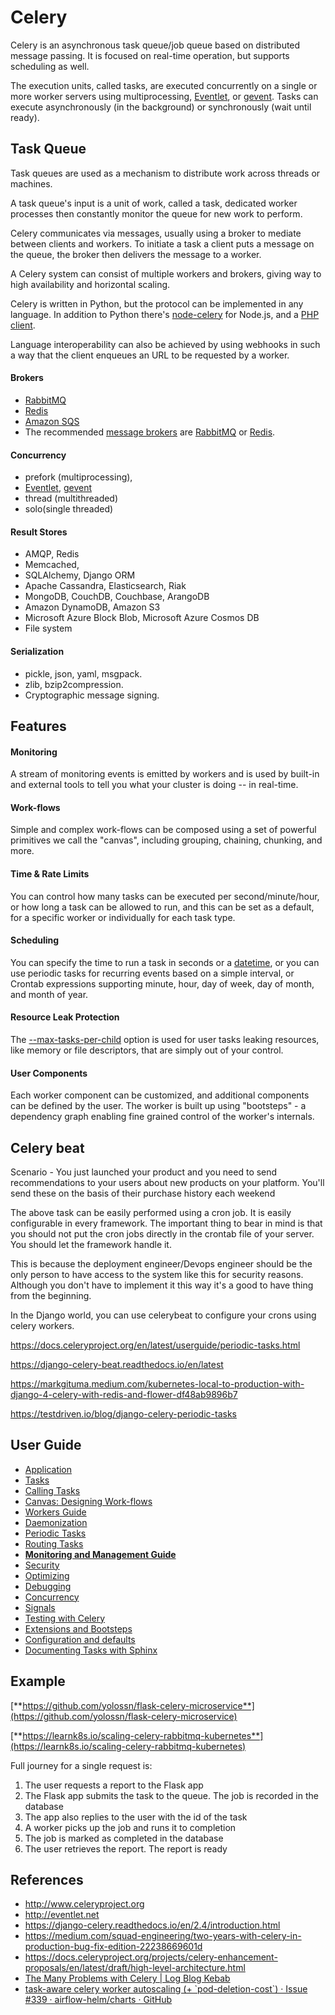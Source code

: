 # Celery

Celery is an asynchronous task queue/job queue based on distributed message passing. It is focused on real-time operation, but supports scheduling as well.

The execution units, called tasks, are executed concurrently on a single or more worker servers using multiprocessing, [Eventlet](http://eventlet.net/), or [gevent](http://gevent.org/). Tasks can execute asynchronously (in the background) or synchronously (wait until ready).

## Task Queue

Task queues are used as a mechanism to distribute work across threads or machines.

A task queue's input is a unit of work, called a task, dedicated worker processes then constantly monitor the queue for new work to perform.

Celery communicates via messages, usually using a broker to mediate between clients and workers. To initiate a task a client puts a message on the queue, the broker then delivers the message to a worker.

A Celery system can consist of multiple workers and brokers, giving way to high availability and horizontal scaling.

Celery is written in Python, but the protocol can be implemented in any language. In addition to Python there's [node-celery](https://github.com/mher/node-celery) for Node.js, and a [PHP client](https://github.com/gjedeer/celery-php).

Language interoperability can also be achieved by using webhooks in such a way that the client enqueues an URL to be requested by a worker.

#### Brokers

- [RabbitMQ](https://docs.celeryproject.org/en/stable/getting-started/brokers/rabbitmq.html#broker-rabbitmq)
- [Redis](https://docs.celeryproject.org/en/stable/getting-started/brokers/redis.html#broker-redis)
- [Amazon SQS](https://docs.celeryproject.org/en/stable/getting-started/brokers/sqs.html#broker-sqs)
- The recommended [message brokers](https://en.wikipedia.org/wiki/Message_broker) are [RabbitMQ](https://en.wikipedia.org/wiki/RabbitMQ) or [Redis](https://en.wikipedia.org/wiki/Redis).

#### Concurrency

- prefork (multiprocessing),
- [Eventlet](http://eventlet.net/), [gevent](http://gevent.org/)
- thread (multithreaded)
- solo(single threaded)

#### Result Stores

- AMQP, Redis
- Memcached,
- SQLAlchemy, Django ORM
- Apache Cassandra, Elasticsearch, Riak
- MongoDB, CouchDB, Couchbase, ArangoDB
- Amazon DynamoDB, Amazon S3
- Microsoft Azure Block Blob, Microsoft Azure Cosmos DB
- File system

#### Serialization

- pickle, json, yaml, msgpack.
- zlib, bzip2compression.
- Cryptographic message signing.

## Features

#### Monitoring

A stream of monitoring events is emitted by workers and is used by built-in and external tools to tell you what your cluster is doing -- in real-time.

#### Work-flows

Simple and complex work-flows can be composed using a set of powerful primitives we call the "canvas", including grouping, chaining, chunking, and more.

#### Time & Rate Limits

You can control how many tasks can be executed per second/minute/hour, or how long a task can be allowed to run, and this can be set as a default, for a specific worker or individually for each task type.

#### Scheduling

You can specify the time to run a task in seconds or a [datetime](https://docs.python.org/dev/library/datetime.html#datetime.datetime), or you can use periodic tasks for recurring events based on a simple interval, or Crontab expressions supporting minute, hour, day of week, day of month, and month of year.

#### Resource Leak Protection

The [--max-tasks-per-child](https://docs.celeryproject.org/en/stable/reference/celery.bin.worker.html#cmdoption-celery-worker-max-tasks-per-child) option is used for user tasks leaking resources, like memory or file descriptors, that are simply out of your control.

#### User Components

Each worker component can be customized, and additional components can be defined by the user. The worker is built up using "bootsteps" - a dependency graph enabling fine grained control of the worker's internals.

## Celery beat

Scenario - You just launched your product and you need to send recommendations to your users about new products on your platform. You'll send these on the basis of their purchase history each weekend

The above task can be easily performed using a cron job. It is easily configurable in every framework. The important thing to bear in mind is that you should not put the cron jobs directly in the crontab file of your server. You should let the framework handle it.

This is because the deployment engineer/Devops engineer should be the only person to have access to the system like this for security reasons. Although you don't have to implement it this way it's a good to have thing from the beginning.

In the Django world, you can use celerybeat to configure your crons using celery workers.

https://docs.celeryproject.org/en/latest/userguide/periodic-tasks.html

https://django-celery-beat.readthedocs.io/en/latest

https://markgituma.medium.com/kubernetes-local-to-production-with-django-4-celery-with-redis-and-flower-df48ab9896b7

https://testdriven.io/blog/django-celery-periodic-tasks

## User Guide

- [Application](https://docs.celeryproject.org/en/stable/userguide/application.html)
- [Tasks](https://docs.celeryproject.org/en/stable/userguide/tasks.html)
- [Calling Tasks](https://docs.celeryproject.org/en/stable/userguide/calling.html)
- [Canvas: Designing Work-flows](https://docs.celeryproject.org/en/stable/userguide/canvas.html)
- [Workers Guide](https://docs.celeryproject.org/en/stable/userguide/workers.html)
- [Daemonization](https://docs.celeryproject.org/en/stable/userguide/daemonizing.html)
- [Periodic Tasks](https://docs.celeryproject.org/en/stable/userguide/periodic-tasks.html)
- [Routing Tasks](https://docs.celeryproject.org/en/stable/userguide/routing.html)
- [**Monitoring and Management Guide**](https://docs.celeryproject.org/en/stable/userguide/monitoring.html)
- [Security](https://docs.celeryproject.org/en/stable/userguide/security.html)
- [Optimizing](https://docs.celeryproject.org/en/stable/userguide/optimizing.html)
- [Debugging](https://docs.celeryproject.org/en/stable/userguide/debugging.html)
- [Concurrency](https://docs.celeryproject.org/en/stable/userguide/concurrency/index.html)
- [Signals](https://docs.celeryproject.org/en/stable/userguide/signals.html)
- [Testing with Celery](https://docs.celeryproject.org/en/stable/userguide/testing.html)
- [Extensions and Bootsteps](https://docs.celeryproject.org/en/stable/userguide/extending.html)
- [Configuration and defaults](https://docs.celeryproject.org/en/stable/userguide/configuration.html)
- [Documenting Tasks with Sphinx](https://docs.celeryproject.org/en/stable/userguide/sphinx.html)

## Example

[**https://github.com/yolossn/flask-celery-microservice**](https://github.com/yolossn/flask-celery-microservice)

[**https://learnk8s.io/scaling-celery-rabbitmq-kubernetes**](https://learnk8s.io/scaling-celery-rabbitmq-kubernetes)

Full journey for a single request is:

1. The user requests a report to the Flask app
2. The Flask app submits the task to the queue. The job is recorded in the database
3. The app also replies to the user with the id of the task
4. A worker picks up the job and runs it to completion
5. The job is marked as completed in the database
6. The user retrieves the report. The report is ready

## References

- http://www.celeryproject.org
- http://eventlet.net
- https://django-celery.readthedocs.io/en/2.4/introduction.html
- https://medium.com/squad-engineering/two-years-with-celery-in-production-bug-fix-edition-22238669601d
- https://docs.celeryproject.org/projects/celery-enhancement-proposals/en/latest/draft/high-level-architecture.html
- [The Many Problems with Celery | Log Blog Kebab](https://steve.dignam.xyz/2023/05/20/many-problems-with-celery/)
- [task-aware celery worker autoscaling (+ \`pod-deletion-cost\`) · Issue #339 · airflow-helm/charts · GitHub](https://github.com/airflow-helm/charts/issues/339)
